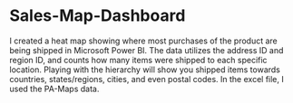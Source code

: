 # Sales-Map-Dashboard
I created a heat map showing where most purchases of the product are being shipped in Microsoft Power BI.  The data utilizes the address ID and region ID, and counts how many items were shipped to each specific location.  Playing with the hierarchy will show you shipped items towards countries, states/regions, cities, and even postal codes.
In the excel file, I used the PA-Maps data.
